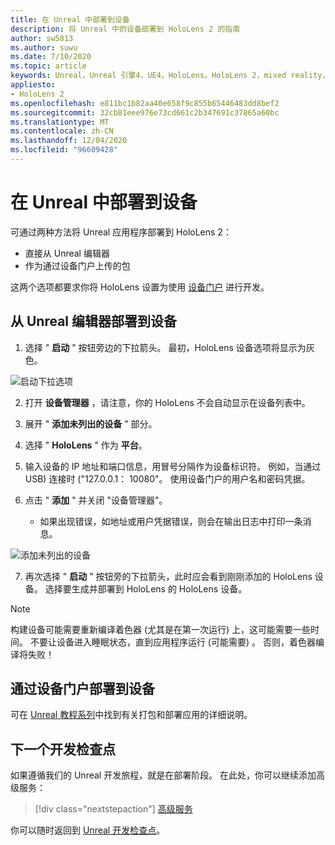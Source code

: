 ```yaml
---
title: 在 Unreal 中部署到设备
description: 将 Unreal 中的设备部署到 HoloLens 2 的指南
author: sw5813
ms.author: suwu
ms.date: 7/10/2020
ms.topic: article
keywords: Unreal，Unreal 引擎4，UE4，HoloLens，HoloLens 2，mixed reality，部署到设备，PC，文档，混合现实耳机，windows mixed reality 耳机，虚拟现实耳机
appliesto:
- HoloLens 2
ms.openlocfilehash: e811bc1b82aa40e658f9c855b65446483dd8bef2
ms.sourcegitcommit: 32cb81eee976e73cd661c2b347691c37865a60bc
ms.translationtype: MT
ms.contentlocale: zh-CN
ms.lasthandoff: 12/04/2020
ms.locfileid: "96609428"
---
```

# <a name="deploy-to-device-in-unreal"></a>在 Unreal 中部署到设备

可通过两种方法将 Unreal 应用程序部署到 HoloLens 2：
* 直接从 Unreal 编辑器
* 作为通过设备门户上传的包

这两个选项都要求你将 HoloLens 设置为使用 [设备门户](../platform-capabilities-and-apis/using-the-windows-device-portal.md) 进行开发。

## <a name="deploying-to-device-from-the-unreal-editor"></a>从 Unreal 编辑器部署到设备

1. 选择 " **启动** " 按钮旁边的下拉箭头。 最初，HoloLens 设备选项将显示为灰色。

![启动下拉选项](images/unreal/launch-dropdown.png)

2. 打开 **设备管理器** ，请注意，你的 HoloLens 不会自动显示在设备列表中。

3. 展开 " **添加未列出的设备** " 部分。

4. 选择 " **HoloLens** " 作为 **平台**。

5. 输入设备的 IP 地址和端口信息，用冒号分隔作为设备标识符。 例如，当通过 USB) 连接时 ("127.0.0.1： 10080"。 使用设备门户的用户名和密码凭据。

6. 点击 " **添加** " 并关闭 "设备管理器"。
    * 如果出现错误，如地址或用户凭据错误，则会在输出日志中打印一条消息。

![添加未列出的设备](images/unreal/add-unlisted-device.png)

7. 再次选择 " **启动** " 按钮旁的下拉箭头，此时应会看到刚刚添加的 HoloLens 设备。 选择要生成并部署到 HoloLens 的 HoloLens 设备。

>[!NOTE]
>构建设备可能需要重新编译着色器 (尤其是在第一次运行) 上，这可能需要一些时间。 不要让设备进入睡眠状态，直到应用程序运行 (可能需要) 。 否则，着色器编译将失败！

## <a name="deploying-to-device-via-device-portal"></a>通过设备门户部署到设备

可在 [Unreal 教程系列](tutorials/unreal-uxt-ch6.md#packaging-and-deploying-the-app-via-device-portal)中找到有关打包和部署应用的详细说明。

## <a name="next-development-checkpoint"></a>下一个开发检查点

如果遵循我们的 Unreal 开发旅程，就是在部署阶段。 在此处，你可以继续添加高级服务：

> [!div class="nextstepaction"]
> [高级服务](unreal-development-overview.md#5-adding-services)

你可以随时返回到 [Unreal 开发检查点](unreal-development-overview.md#4-streaming-and-deploying-to-a-device)。
